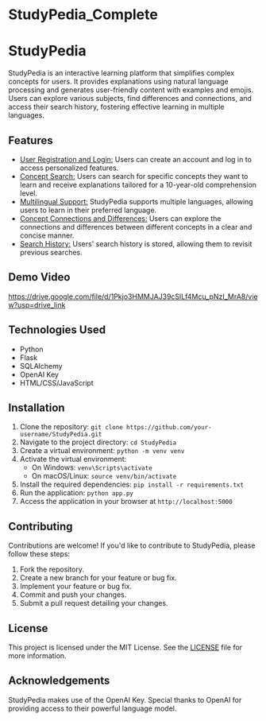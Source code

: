 # StudyPedia_Complete

# StudyPedia

StudyPedia is an interactive learning platform that simplifies complex concepts for users. It provides explanations using natural language processing and generates user-friendly content with examples and emojis. Users can explore various subjects, find differences and connections, and access their search history, fostering effective learning in multiple languages.

## Features

- <u>User Registration and Login:</u> Users can create an account and log in to access personalized features.
- <u>Concept Search:</u> Users can search for specific concepts they want to learn and receive explanations tailored for a 10-year-old comprehension level.
- <u>Multilingual Support:</u> StudyPedia supports multiple languages, allowing users to learn in their preferred language.
- <u>Concept Connections and Differences:</u> Users can explore the connections and differences between different concepts in a clear and concise manner.
- <u>Search History:</u> Users' search history is stored, allowing them to revisit previous searches.

## Demo Video

https://drive.google.com/file/d/1Pkjo3HMMJAJ39cSlLf4Mcu_pNzI_MrA8/view?usp=drive_link

## Technologies Used

- Python
- Flask
- SQLAlchemy
- OpenAI Key
- HTML/CSS/JavaScript

## Installation

1. Clone the repository: `git clone https://github.com/your-username/StudyPedia.git`
2. Navigate to the project directory: `cd StudyPedia`
3. Create a virtual environment: `python -m venv venv`
4. Activate the virtual environment:
   - On Windows: `venv\Scripts\activate`
   - On macOS/Linux: `source venv/bin/activate`
5. Install the required dependencies: `pip install -r requirements.txt`
6. Run the application: `python app.py`
7. Access the application in your browser at `http://localhost:5000`

## Contributing

Contributions are welcome! If you'd like to contribute to StudyPedia, please follow these steps:

1. Fork the repository.
2. Create a new branch for your feature or bug fix.
3. Implement your feature or bug fix.
4. Commit and push your changes.
5. Submit a pull request detailing your changes.

## License

This project is licensed under the MIT License. See the [LICENSE](LICENSE) file for more information.

## Acknowledgements

StudyPedia makes use of the OpenAI Key. Special thanks to OpenAI for providing access to their powerful language model.

